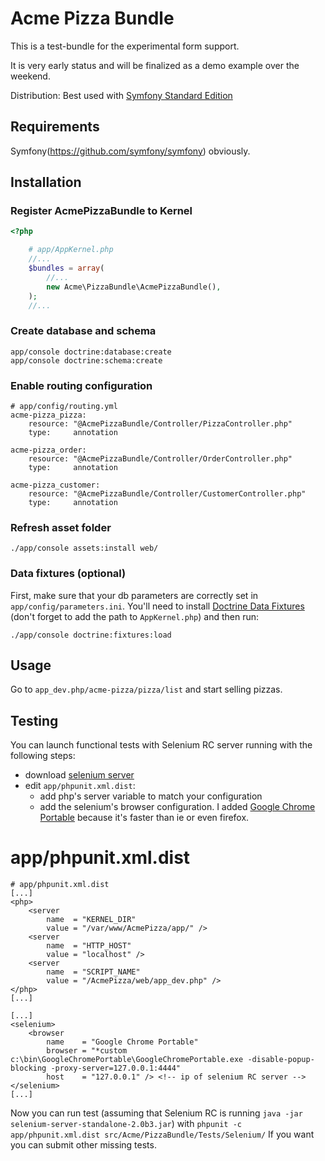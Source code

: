 
Acme Pizza Bundle
=================

This is a test-bundle for the experimental form support.

It is very early status and will be finalized as a demo example over the weekend.

Distribution: Best used with [Symfony Standard Edition](https://github.com/symfony/symfony-standard)

Requirements
------------

Symfony(https://github.com/symfony/symfony) obviously.

Installation
------------

### Register AcmePizzaBundle to Kernel


``` php
<?php

    # app/AppKernel.php
    //...
    $bundles = array(
        //...
        new Acme\PizzaBundle\AcmePizzaBundle(),
    );
    //...
```

### Create database and schema

    app/console doctrine:database:create
    app/console doctrine:schema:create

### Enable routing configuration

    # app/config/routing.yml
    acme-pizza_pizza:
        resource: "@AcmePizzaBundle/Controller/PizzaController.php"
        type:     annotation

    acme-pizza_order:
        resource: "@AcmePizzaBundle/Controller/OrderController.php"
        type:     annotation

    acme-pizza_customer:
        resource: "@AcmePizzaBundle/Controller/CustomerController.php"
        type:     annotation

### Refresh asset folder

    ./app/console assets:install web/

### Data fixtures (optional)

First, make sure that your db parameters are correctly set in `app/config/parameters.ini`.
You'll need to install [Doctrine Data Fixtures](git://github.com/doctrine/data-fixtures.git)
(don't forget to add the path to `AppKernel.php`) and then run:

    ./app/console doctrine:fixtures:load

Usage
-----

Go to `app_dev.php/acme-pizza/pizza/list` and start selling pizzas.

Testing
-------

You can launch functional tests with Selenium RC server running with the following
steps:

-   download [selenium server](http://selenium.googlecode.com/files/selenium-server-standalone-2.0b3.jar)
-   edit `app/phpunit.xml.dist`:
    -   add php's server variable to match your configuration
    -   add the selenium's browser configuration. I added [Google Chrome Portable]()
        because it's faster than ie or even firefox.

# app/phpunit.xml.dist

    # app/phpunit.xml.dist
    [...]
    <php>
        <server
            name  = "KERNEL_DIR"
            value = "/var/www/AcmePizza/app/" />
        <server
            name  = "HTTP_HOST"
            value = "localhost" />
        <server
            name  = "SCRIPT_NAME"
            value = "/AcmePizza/web/app_dev.php" />
    </php>
    [...]

    [...]
    <selenium>
        <browser
            name    = "Google Chrome Portable"
            browser = "*custom c:\bin\GoogleChromePortable\GoogleChromePortable.exe -disable-popup-blocking -proxy-server=127.0.0.1:4444"
            host    = "127.0.0.1" /> <!-- ip of selenium RC server -->
    </selenium>
    [...]

Now you can run test (assuming that Selenium RC is running `java -jar selenium-server-standalone-2.0b3.jar`)
with `phpunit -c app/phpunit.xml.dist src/Acme/PizzaBundle/Tests/Selenium/`
If you want you can submit other missing tests.
